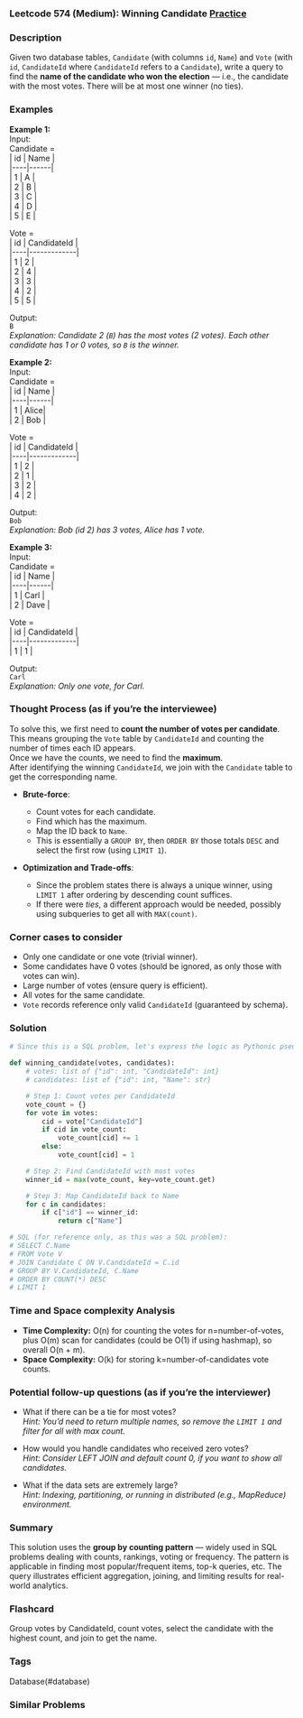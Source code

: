 ### Leetcode 574 (Medium): Winning Candidate [Practice](https://leetcode.com/problems/winning-candidate)

### Description  
Given two database tables, `Candidate` (with columns `id`, `Name`) and `Vote` (with `id`, `CandidateId` where `CandidateId` refers to a `Candidate`), write a query to find the **name of the candidate who won the election** — i.e., the candidate with the most votes. There will be at most one winner (no ties).  


### Examples  

**Example 1:**  
Input:  
Candidate =  
| id | Name |  
|----|------|  
| 1  | A    |  
| 2  | B    |  
| 3  | C    |  
| 4  | D    |  
| 5  | E    |  

Vote =  
| id | CandidateId |  
|----|-------------|  
| 1  | 2           |  
| 2  | 4           |  
| 3  | 3           |  
| 4  | 2           |  
| 5  | 5           |  

Output:  
`B`  
*Explanation: Candidate 2 (`B`) has the most votes (2 votes). Each other candidate has 1 or 0 votes, so `B` is the winner.*

**Example 2:**  
Input:  
Candidate =  
| id | Name |  
|----|------|  
| 1  | Alice|  
| 2  | Bob  |  

Vote =  
| id | CandidateId |  
|----|-------------|  
| 1  | 2           |  
| 2  | 1           |  
| 3  | 2           |  
| 4  | 2           |  

Output:  
`Bob`  
*Explanation: Bob (id 2) has 3 votes, Alice has 1 vote.*

**Example 3:**  
Input:  
Candidate =  
| id | Name |  
|----|------|  
| 1  | Carl |  
| 2  | Dave |  

Vote =  
| id | CandidateId |  
|----|-------------|  
| 1  | 1           |  

Output:  
`Carl`  
*Explanation: Only one vote, for Carl.*

### Thought Process (as if you’re the interviewee)  
To solve this, we first need to **count the number of votes per candidate**. This means grouping the `Vote` table by `CandidateId` and counting the number of times each ID appears.  
Once we have the counts, we need to find the **maximum**.  
After identifying the winning `CandidateId`, we join with the `Candidate` table to get the corresponding name.

- **Brute-force**:  
  - Count votes for each candidate.
  - Find which has the maximum.
  - Map the ID back to `Name`.
  - This is essentially a `GROUP BY`, then `ORDER BY` those totals `DESC` and select the first row (using `LIMIT 1`).

- **Optimization and Trade-offs**:  
  - Since the problem states there is always a unique winner, using `LIMIT 1` after ordering by descending count suffices.
  - If there were *ties*, a different approach would be needed, possibly using subqueries to get all with `MAX(count)`.


### Corner cases to consider  
- Only one candidate or one vote (trivial winner).
- Some candidates have 0 votes (should be ignored, as only those with votes can win).
- Large number of votes (ensure query is efficient).
- All votes for the same candidate.
- `Vote` records reference only valid `CandidateId` (guaranteed by schema).

### Solution

```python
# Since this is a SQL problem, let's express the logic as Pythonic pseudocode for counting

def winning_candidate(votes, candidates):
    # votes: list of {"id": int, "CandidateId": int}
    # candidates: list of {"id": int, "Name": str}

    # Step 1: Count votes per CandidateId
    vote_count = {}
    for vote in votes:
        cid = vote["CandidateId"]
        if cid in vote_count:
            vote_count[cid] += 1
        else:
            vote_count[cid] = 1

    # Step 2: Find CandidateId with most votes
    winner_id = max(vote_count, key=vote_count.get)

    # Step 3: Map CandidateId back to Name
    for c in candidates:
        if c["id"] == winner_id:
            return c["Name"]

# SQL (for reference only, as this was a SQL problem):
# SELECT C.Name
# FROM Vote V
# JOIN Candidate C ON V.CandidateId = C.id
# GROUP BY V.CandidateId, C.Name
# ORDER BY COUNT(*) DESC
# LIMIT 1
```

### Time and Space complexity Analysis  

- **Time Complexity:** O(n) for counting the votes for n=number-of-votes, plus O(m) scan for candidates (could be O(1) if using hashmap), so overall O(n + m).
- **Space Complexity:** O(k) for storing k=number-of-candidates vote counts.

### Potential follow-up questions (as if you’re the interviewer)  

- What if there can be a tie for most votes?  
  *Hint: You’d need to return multiple names, so remove the `LIMIT 1` and filter for all with max count.*

- How would you handle candidates who received zero votes?  
  *Hint: Consider LEFT JOIN and default count 0, if you want to show all candidates.*

- What if the data sets are extremely large?  
  *Hint: Indexing, partitioning, or running in distributed (e.g., MapReduce) environment.*

### Summary
This solution uses the **group by counting pattern** — widely used in SQL problems dealing with counts, rankings, voting or frequency. The pattern is applicable in finding most popular/frequent items, top-k queries, etc. The query illustrates efficient aggregation, joining, and limiting results for real-world analytics.


### Flashcard
Group votes by CandidateId, count votes, select the candidate with the highest count, and join to get the name.

### Tags
Database(#database)

### Similar Problems
